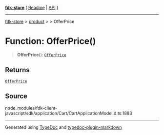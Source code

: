 [**fdk-store**](../../../README.md) ( [Readme](../../../README.md) \| [API](../../../API.md) )

---

[fdk-store](../../../API.md) > [product](../../README.md) > [<internal>](../README.md) > OfferPrice

# Function: OfferPrice()

> **OfferPrice**(): [`OfferPrice`](../type-aliases/type-alias.OfferPrice.md)

## Returns

[`OfferPrice`](../type-aliases/type-alias.OfferPrice.md)

## Source

node_modules/fdk-client-javascript/sdk/application/Cart/CartApplicationModel.d.ts:1883

---

Generated using [TypeDoc](https://typedoc.org/) and [typedoc-plugin-markdown](https://www.npmjs.com/package/typedoc-plugin-markdown)
